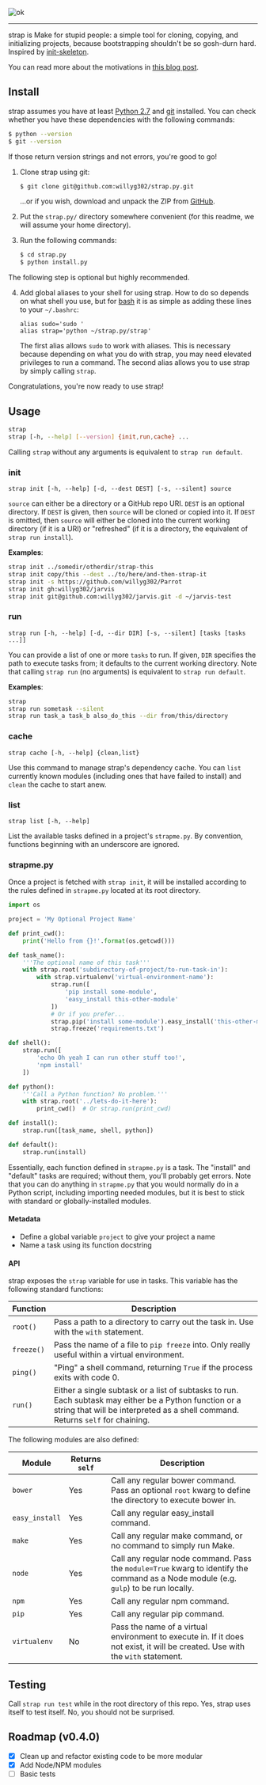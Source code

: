 ![ok](https://raw.github.com/willyg302/strap.py/master/strap-logo.png "Everything is going to be ok")

-----

strap is Make for stupid people: a simple tool for cloning, copying, and initializing projects, because bootstrapping shouldn't be so gosh-durn hard. Inspired by [init-skeleton](https://github.com/paulmillr/init-skeleton).

You can read more about the motivations in [this blog post](http://willyg302.github.io/blog/#!/post/2014-09-15-strap-make-for-stupid-people).

## Install

strap assumes you have at least [Python 2.7](https://www.python.org/) and [git](http://git-scm.com/) installed. You can check whether you have these dependencies with the following commands:

```bash
$ python --version
$ git --version
```

If those return version strings and not errors, you're good to go!

1. Clone strap using git:

   ```bash
   $ git clone git@github.com:willyg302/strap.py.git
   ```

   ...or if you wish, download and unpack the ZIP from [GitHub](https://github.com/willyg302/strap.py).

2. Put the `strap.py/` directory somewhere convenient (for this readme, we will assume your home directory).

3. Run the following commands:

   ```bash
   $ cd strap.py
   $ python install.py
   ```

The following step is optional but highly recommended.

4. Add global aliases to your shell for using strap. How to do so depends on what shell you use, but for [bash](http://www.gnu.org/software/bash/) it is as simple as adding these lines to your `~/.bashrc`:

   ```
   alias sudo='sudo '
   alias strap='python ~/strap.py/strap'
   ```

   The first alias allows `sudo` to work with aliases. This is necessary because depending on what you do with strap, you may need elevated privileges to run a command. The second alias allows you to use strap by simply calling `strap`.

Congratulations, you're now ready to use strap!

## Usage

```bash
strap
strap [-h, --help] [--version] {init,run,cache} ...
```

Calling `strap` without any arguments is equivalent to `strap run default`.

### init

`strap init [-h, --help] [-d, --dest DEST] [-s, --silent] source`

`source` can either be a directory or a GitHub repo URI. `DEST` is an optional directory. If `DEST` is given, then `source` will be cloned or copied into it. If `DEST` is omitted, then `source` will either be cloned into the current working directory (if it is a URI) or "refreshed" (if it is a directory, the equivalent of `strap run install`).

**Examples**:

```bash
strap init ../somedir/otherdir/strap-this
strap init copy/this --dest ../to/here/and-then-strap-it
strap init -s https://github.com/willyg302/Parrot
strap init gh:willyg302/jarvis
strap init git@github.com:willyg302/jarvis.git -d ~/jarvis-test
```

### run

`strap run [-h, --help] [-d, --dir DIR] [-s, --silent] [tasks [tasks ...]]`

You can provide a list of one or more `tasks` to run. If given, `DIR` specifies the path to execute tasks from; it defaults to the current working directory. Note that calling `strap run` (no arguments) is equivalent to `strap run default`.

**Examples**:

```bash
strap
strap run sometask --silent
strap run task_a task_b also_do_this --dir from/this/directory
```

### cache

`strap cache [-h, --help] {clean,list}`

Use this command to manage strap's dependency cache. You can `list` currently known modules (including ones that have failed to install) and `clean` the cache to start anew.

### list

`strap list [-h, --help]`

List the available tasks defined in a project's `strapme.py`. By convention, functions beginning with an underscore are ignored.

### strapme.py

Once a project is fetched with `strap init`, it will be installed according to the rules defined in `strapme.py` located at its root directory.

```python
import os

project = 'My Optional Project Name'

def print_cwd():
    print('Hello from {}!'.format(os.getcwd()))

def task_name():
    '''The optional name of this task'''
    with strap.root('subdirectory-of-project/to-run-task-in'):
        with strap.virtualenv('virtual-environment-name'):
            strap.run([
                'pip install some-module',
                'easy_install this-other-module'
            ])
            # Or if you prefer...
            strap.pip('install some-module').easy_install('this-other-module')
            strap.freeze('requirements.txt')

def shell():
    strap.run([
        'echo Oh yeah I can run other stuff too!',
        'npm install'
    ])

def python():
    '''Call a Python function? No problem.'''
    with strap.root('../lets-do-it-here'):
        print_cwd()  # Or strap.run(print_cwd)

def install():
    strap.run([task_name, shell, python])

def default():
    strap.run(install)
```

Essentially, each function defined in `strapme.py` is a task. The "install" and "default" tasks are required; without them, you'll probably get errors. Note that you can do anything in `strapme.py` that you would normally do in a Python script, including importing needed modules, but it is best to stick with standard or globally-installed modules.

#### Metadata

- Define a global variable `project` to give your project a name
- Name a task using its function docstring

#### API

strap exposes the `strap` variable for use in tasks. This variable has the following standard functions:

Function       | Description
-------------- | -----------
`root()`       | Pass a path to a directory to carry out the task in. Use with the `with` statement.
`freeze()`     | Pass the name of a file to `pip freeze` into. Only really useful within a virtual environment.
`ping()`       | "Ping" a shell command, returning `True` if the process exits with code 0.
`run()`        | Either a single subtask or a list of subtasks to run. Each subtask may either be a Python function or a string that will be interpreted as a shell command. Returns `self` for chaining.

The following modules are also defined:

Module         | Returns `self` | Description
-------------- | -------------- | -----------
`bower`        | Yes            | Call any regular bower command. Pass an optional `root` kwarg to define the directory to execute bower in.
`easy_install` | Yes            | Call any regular easy_install command.
`make`         | Yes            | Call any regular make command, or no command to simply run Make.
`node`         | Yes            | Call any regular node command. Pass the `module=True` kwarg to identify the command as a Node module (e.g. `gulp`) to be run locally.
`npm`          | Yes            | Call any regular npm command.
`pip`          | Yes            | Call any regular pip command.
`virtualenv`   | No             | Pass the name of a virtual environment to execute in. If it does not exist, it will be created. Use with the `with` statement.

## Testing

Call `strap run test` while in the root directory of this repo. Yes, strap uses itself to test itself. No, you should not be surprised.

## Roadmap (v0.4.0)

- [x] Clean up and refactor existing code to be more modular
- [x] Add Node/NPM modules
- [ ] Basic tests
